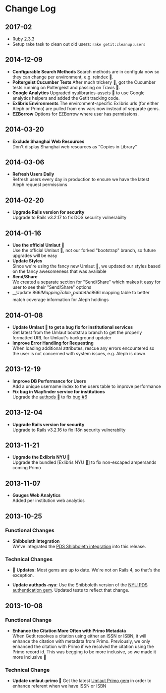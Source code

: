 # Change Log

## 2017-02

- Ruby 2.3.3
- Setup rake task to clean out old users: `rake getit:cleanup:users`

## 2014-12-09
- __Configurable Search Methods__
    Search methods are in configula now so they can change per environment, e.g. reindex :crown:.
- __Poltergeist Cucumber Tests__
  After much trickery :wrench:, got the Cucumber tests running on Poltergeist and passing on Travis :tophat:.
- __Google Analytics__
  Upgraded nyulibraries-assets :gem: to use Google analytics helpers and added the GetIt tracking code.
- __Exlibris Environments__
  The environment-specific Exlibris urls (for either Aleph or Primo) are pulled from env vars now instead of separate gems.
- __EZBorrow__
  Options for EZBorrow where user has permissions.

## 2014-03-20
- __Exclude Shanghai Web Resources__  
  Don't display Shanghai web resources as "Copies in Library"

## 2014-03-06
- __Refresh Users Daily__  
  Refresh users every day in production to ensure we have the latest
  Aleph request permissions

## 2014-02-20
- __Upgrade Rails version for security__  
  Upgrade to Rails v3.2.17 to fix DOS security vulnerabilty

## 2014-01-16
- __Use the official Umlaut :gem:__  
  Use the official Umlaut :gem:, not our forked "bootstrap" branch,
  so future upgrades will be easy
- __Update Styles__  
  Since we're using the fancy new Umlaut :gem:, we updated our styles
  based on the fancy awesomeness that was available
- __Send/Share__  
  We created a separate section for "Send/Share" which makes it easy for
  user to see their "Send/Share" options
- __Update 866$l Mapping Table__  
  Update the 866$l mapping table to better match coverage information
  for Aleph holdings

## 2014-01-08
- __Update Umlaut :gem: to get a bug fix for institutional services__  
  Get latest from the Umlaut bootstrap branch to get the properly formatted
  URL for Umlaut's background updater
- __Improve Error Handling for Requesting__  
  When loading additional attributes, rescue any errors encountered so
  the user is not concerned with system issues, e.g. Aleph is down.

## 2013-12-19
- __Improve DB Performance for Users__  
  Add a unique username index to the users table to improve performance
- __Fix bug in Wayfinder service for institutions__  
  Upgrade the [authpds :gem:](/scotdalton/authpds) to fix [bug #6](/NYULibraries/getit/issues/6)

## 2013-12-04
- __Upgrade Rails version for security__  
  Upgrade to Rails v3.2.16 to fix i18n security vulnerabilty

## 2013-11-21
- __Upgrade the Exlibris NYU :gem:__  
  Upgrade the bundled [Exlibris NYU :gem:] to fix non-escaped ampersands coming Primo

## 2013-11-07
- __Gauges Web Analytics__  
  Added per institution web analytics

## 2013-10-25

### Functional Changes
- __Shibboleth Integration__  
  We've integrated the [PDS Shibboleth integration](https://github.com/NYULibraries/pds-custom/wiki/NYU-Shibboleth-Integration)
  into this release.

### Technical Changes
- :gem: __Updates__: Most gems are up to date. We're not on Rails 4, so that's the exception.

- __Update authpds-nyu__: Use the Shibboleth version of the
  [NYU PDS authentication gem](https://github.com/NYULibraries/authpds-nyu/tree/v1.1.2).
  Updated tests to reflect that change.

## 2013-10-08

### Functional Change
- __Enhance the Citation More Often with Primo Metadata__  
  When GetIt resolves a citation using either an ISSN or ISBN, it will enhance the citation
  with metadata from Primo.  Previously, we only enhanced the citation with Primo if we resolved
  the citation using the Primo record id.  This was begging to be more inclusive, so we made it
  more inclusive :open_hands:

### Technical Change
- __Update umlaut-primo :gem:__ Get the latest [Umlaut Primo gem](https://github.com/team-umlaut/umlaut-primo)
  in order to enhance referent when we have ISSN or ISBN
